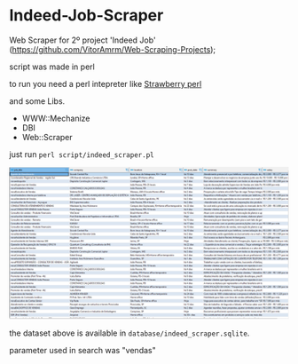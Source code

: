 # Indeed-Job-Scraper
Web Scraper for 2º project 'Indeed Job' (https://github.com/VitorAmrm/Web-Scraping-Projects);

script was made in perl

to run you need a perl intepreter like [Strawberry perl](https://strawberryperl.com/)

and some Libs.

- WWW::Mechanize
- DBI
- Web::Scraper

just run ```perl script/indeed_scraper.pl```


![](https://raw.githubusercontent.com/VitorAmrm/Indeed-Job-Scraper/main/img/Screenshot_16.png)

the dataset above is available in ```database/indeed_scraper.sqlite```.

parameter used in search was "vendas"

